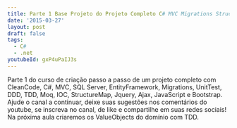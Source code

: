 ```yaml
---
title: Parte 1 Base Projeto do Projeto Completo C# MVC Migrations StructureMap DDD TDD
date: '2015-03-27'
layout: post
draft: false
tags:
  - C#
  - .net
youtubeId: gxP4uPaIJ3s
---
```


Parte 1 do curso de criação passo a passo de um projeto completo com CleanCode, C#, MVC, SQL Server, EntityFramework, Migrations, UnitTest, DDD, TDD, Moq, IOC, StructureMap, Jquery, Ajax, JavaScript e Bootstrap.
Ajude o canal a continuar, deixe suas sugestões nos comentários do youtube, se inscreva no canal, de like e compartilhe em suas redes sociais!
Na próxima aula criaremos os ValueObjects do domínio com TDD.
